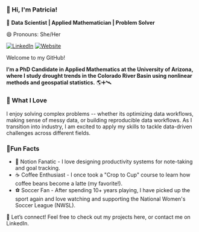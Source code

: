 ### 👋 Hi, I'm Patricia!

🚀 **Data Scientist | Applied Mathematician | Problem Solver** 

😄 Pronouns: She/Her

[![LinkedIn](https://img.shields.io/badge/LinkedIn-0e76a8?logo=LinkedIn)](https://www.linkedin.com/in/ppuentex) [![Website](https://img.shields.io/badge/Website-3f704d)](https://ppuentex.github.io/)

Welcome to my GitHub! 

**I’m a PhD Candidate in Applied Mathematics at the University of Arizona, where I study drought trends in the Colorado River Basin using nonlinear methods and geospatial statistics.** 🌎➕🛰️

### 🎯 What I Love 
I enjoy solving complex problems -- whether its optimizing data workflows, making sense of messy data, or building reproducible data workflows. As I transition into industry, I am excited to apply my skills to tackle data-driven challenges across different fields. 

### 🌟Fun Facts
- 📔 Notion Fanatic - I love designing productivity systems for note-taking and goal tracking.
- ☕ Coffee Enthusiast - I once took a "Crop to Cup" course to learn how coffee beans become a latte (my favorite!).
- ⚽ Soccer Fan - After spending 10+ years playing, I have picked up the sport again and love watching and supporting the National Women's Soccer League (NWSL). 

🚀 Let’s connect! Feel free to check out my projects here, or contact me on LinkedIn. 


<!--
**ppuentex/ppuentex** is a ✨ _special_ ✨ repository because its `README.md` (this file) appears on your GitHub profile.

Here are some ideas to get you started:

- 🔭 I’m currently working on ...
- 🌱 I’m currently learning ...
- 👯 I’m looking to collaborate on ...
- 🤔 I’m looking for help with ...
- 💬 Ask me about ...
- 📫 How to reach me: ...
- 😄 Pronouns: ...
- ⚡ Fun fact: ...
-->
